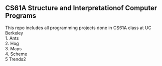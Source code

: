 <h2>CS61A Structure and Interpretationof Computer Programs</h2>

This repo includes all programming projects done in CS61A class at UC Berkeley   
	1. Ants  
	2. Hog  
	3. Maps  
	4. Scheme  
	5  Trends2  
